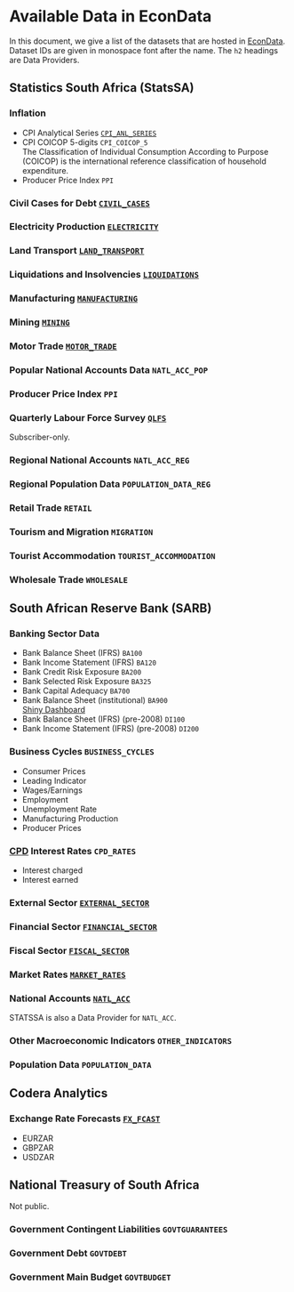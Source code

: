 # Available Data in EconData

In this document, we give a list of the datasets that are hosted in [EconData](https://www.econdata.co.za). Dataset IDs are given in monospace font after the name. The `h2` headings are Data Providers.

## Statistics South Africa (StatsSA)

### Inflation

-   CPI Analytical Series	[`CPI_ANL_SERIES`](./statssa/CPI_ANL_SERIES.md)
-   CPI COICOP 5-digits	`CPI_COICOP_5`<br>
    The Classification of Individual Consumption According to Purpose (COICOP) is the international reference classification of household expenditure.
-   Producer Price Index	`PPI`


### Civil Cases for Debt	[`CIVIL_CASES`](./statssa/CIVIL_CASES.md)

### Electricity Production	[`ELECTRICITY`](./statssa/ELECTRICITY.md)

### Land Transport	[`LAND_TRANSPORT`](./statssa/LAND_TRANSPORT.md)

### Liquidations and Insolvencies	[`LIQUIDATIONS`](./statssa/LIQUIDATIONS.md)

### Manufacturing	[`MANUFACTURING`](./statssa/MANUFACTURING.md)

### Mining	[`MINING`](./statssa/MINING.md)

### Motor Trade	[`MOTOR_TRADE`](./statssa/MOTOR_TRADE.md)

### Popular National Accounts Data `NATL_ACC_POP`

### Producer Price Index `PPI`

### Quarterly Labour Force Survey [`QLFS`](statssa/QLFS.md)

Subscriber-only.

### Regional National Accounts `NATL_ACC_REG`

### Regional Population Data `POPULATION_DATA_REG`

### Retail Trade `RETAIL`

### Tourism and Migration `MIGRATION`

### Tourist Accommodation `TOURIST_ACCOMMODATION`

### Wholesale Trade `WHOLESALE`


## South African Reserve Bank (SARB)

### Banking Sector Data

-   Bank Balance Sheet (IFRS)	`BA100`
-   Bank Income Statement (IFRS)	`BA120`
-   Bank Credit Risk Exposure	`BA200`
-   Bank Selected Risk Exposure	`BA325`
-   Bank Capital Adequacy	`BA700`
-   Bank Balance Sheet (institutional)	`BA900`<br/>
    [Shiny Dashboard](https://codera.co.za/coderas-banking-dashboard/)
-   Bank Balance Sheet (IFRS) (pre-2008)	`DI100`
-   Bank Income Statement (IFRS) (pre-2008)	`DI200`

### Business Cycles	`BUSINESS_CYCLES`

-   Consumer Prices
-   Leading Indicator
-   Wages/Earnings
-   Employment
-   Unemployment Rate
-   Manufacturing Production
-   Producer Prices

### [CPD](https://nationalgovernment.co.za/units/view/408/corporation-for-public-deposits) Interest Rates	`CPD_RATES`

-   Interest charged
-   Interest earned

### External Sector	[`EXTERNAL_SECTOR`](./sarb/EXTERNAL_SECTOR.md)

### Financial Sector	[`FINANCIAL_SECTOR`](./sarb/FINANCIAL_SECTOR.md)

### Fiscal Sector	[`FISCAL_SECTOR`](./sarb/FISCAL_SECTOR.md)

### Market Rates	[`MARKET_RATES`](./sarb/MARKET_RATES.md)

### National Accounts	[`NATL_ACC`](./sarb/NATL_ACC.md)

STATSSA is also a Data Provider for `NATL_ACC`.

### Other Macroeconomic Indicators `OTHER_INDICATORS`

### Population Data `POPULATION_DATA`




## Codera Analytics

### Exchange Rate Forecasts	[`FX_FCAST`](./codera/FX_FCAST.md)

- EURZAR
- GBPZAR
- USDZAR


## National Treasury of South Africa

Not public.

### Government Contingent Liabilities	`GOVTGUARANTEES`

### Government Debt	`GOVTDEBT`

### Government Main Budget	`GOVTBUDGET`

